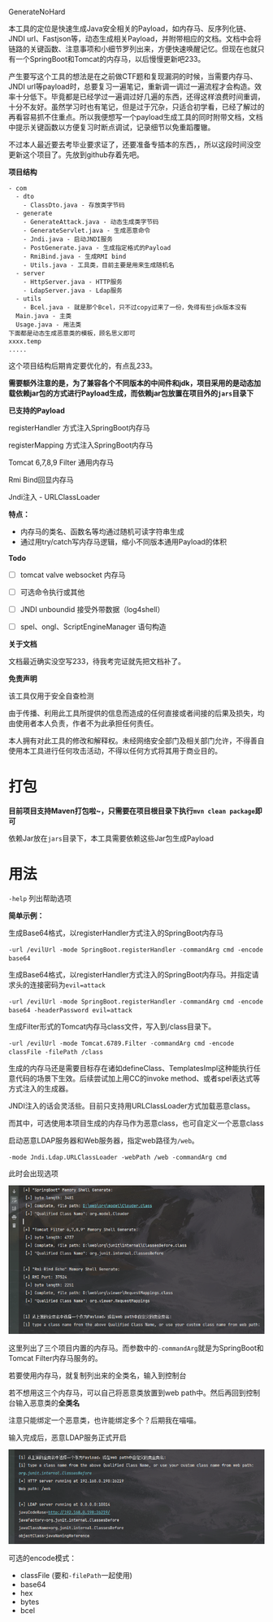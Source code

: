 GenerateNoHard



本工具的定位是快速生成Java安全相关的Payload，如内存马、反序列化链、JNDI url、Fastjson等，动态生成相关Payload，并附带相应的文档。文档中会将链路的关键函数、注意事项和小细节罗列出来，方便快速唤醒记忆。但现在也就只有一个SpringBoot和Tomcat的内存马，以后慢慢更新吧233。



产生要写这个工具的想法是在之前做CTF题和复现漏洞的时候，当需要内存马、JNDI url等payload时，总要复习一遍笔记，重新调一调过一遍流程才会构造。效率十分低下。毕竟都是已经学过一遍调过好几遍的东西，还得这样浪费时间重调，十分不友好。虽然学习时也有笔记，但是过于冗杂，只适合初学看，已经了解过的再看容易抓不住重点。所以我便想写一个payload生成工具的同时附带文档，文档中提示关键函数以方便复习时断点调试，记录细节以免重蹈覆辙。



不过本人最近要去考毕业要求证了，还要准备专插本的东西，，所以这段时间没空更新这个项目了。先放到github存着先吧。



**项目结构**

```shell
- com
  - dto
    - ClassDto.java - 存放类字节码
  - generate
  	- GenerateAttack.java - 动态生成类字节码
  	- GenerateServlet.java - 生成恶意命令
  	- Jndi.java - 启动JNDI服务
  	- PostGenerate.java - 生成指定格式的Payload
  	- RmiBind.java - 生成RMI bind
  	- Utils.java - 工具类，目前主要是用来生成随机名
  - server
  	- HttpServer.java - HTTP服务
  	- LdapServer.java - Ldap服务
  - utils
  	- Bcel.java - 就是那个Bcel，只不过copy过来了一份，免得有些jdk版本没有
  Main.java - 主类
  Usage.java - 用法类
下面都是动态生成恶意类的模板，顾名思义即可
xxxx.temp
.....
```



这个项目结构后期肯定要优化的，有点乱233。

**需要额外注意的是，为了兼容各个不同版本的中间件和jdk，项目采用的是动态加载依赖jar包的方式进行Payload生成，而依赖jar包放置在项目外的`jars`目录下**



**已支持的Payload**

registerHandler 方式注入SpringBoot内存马

registerMapping 方式注入SpringBoot内存马

Tomcat 6,7,8,9 Filter 通用内存马

Rmi Bind回显内存马



Jndi注入 - URLClassLoader



**特点：**

* 内存马的类名、函数名等均通过随机可读字符串生成
* 通过用try/catch写内存马逻辑，缩小不同版本通用Payload的体积



**Todo**

- [ ] tomcat valve websocket 内存马

- [ ] 可选命令执行或其他

- [ ] JNDI unboundid 接受外带数据（log4shell）

* [ ] spel、ongl、ScriptEngineManager 语句构造



**关于文档**

文档最近确实没空写233，待我考完证就先把文档补了。



**免责声明**

该工具仅用于安全自查检测

由于传播、利用此工具所提供的信息而造成的任何直接或者间接的后果及损失，均由使用者本人负责，作者不为此承担任何责任。

本人拥有对此工具的修改和解释权。未经网络安全部门及相关部门允许，不得善自使用本工具进行任何攻击活动，不得以任何方式将其用于商业目的。



# 打包
**目前项目支持Maven打包啦~，只需要在项目根目录下执行`mvn clean package`即可**

依赖Jar放在`jars`目录下，本工具需要依赖这些Jar包生成Payload

# 用法

`-help` 列出帮助选项



**简单示例：**



生成Base64格式，以registerHandler方式注入的SpringBoot内存马

`-url /evilUrl -mode SpringBoot.registerHandler -commandArg cmd -encode base64`



生成Base64格式，以registerHandler方式注入的SpringBoot内存马。并指定请求头的连接密码为`evil=attack`

`-url /evilUrl -mode SpringBoot.registerHandler -commandArg cmd -encode base64 -headerPassword evil=attack`



生成Filter形式的Tomcat内存马class文件，写入到/class目录下。

`-url /evilUrl -mode Tomcat.6789.Filter -commandArg cmd -encode classFile -filePath /class`



生成的内存马还是需要目标存在诸如defineClass、TemplatesImpl这种能执行任意代码的场景下生效。后续尝试加上用CC的invoke method、或者spel表达式等方式注入的生成器。



JNDI注入的话会灵活些。目前只支持用URLClassLoader方式加载恶意class。

而其中，可选使用本项目生成的内存马作为恶意class，也可自定义一个恶意class



启动恶意LDAP服务器和Web服务器，指定web路径为`/web`。

`-mode Jndi.Ldap.URLClassLoader -webPath /web -commandArg cmd`

此时会出现选项

![](./img/1.png)

这里列出了三个项目内置的内存马。而参数中的`-commandArg`就是为SpringBoot和Tomcat Filter内存马服务的。

若要使用内存马，就复制列出来的全类名，输入到控制台

若不想用这三个内存马，可以自己将恶意类放置到web path中。然后再回到控制台输入恶意类的**全类名**

注意只能绑定一个恶意类，也许能绑定多个？后期我在喵喵。



输入完成后，恶意LDAP服务正式开启

![](./img/2.png)





可选的encode模式：

* classFile (要和`-filePath`一起使用)
* base64
* hex
* bytes
* bcel
